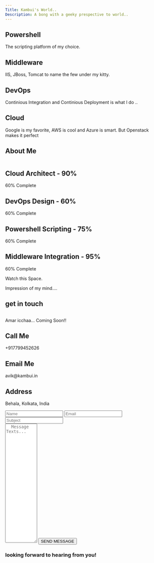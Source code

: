 ```yaml
---
Title: Kambui's World..
Description: A bong with a geeky prespective to world..
---
```


<section class="services" id="SERVICE">
        <div class="container">
            <div class="row">
                <div class="col-md-3 text-center">
                    <div class="single_service wow fadeInUp" data-wow-delay="1s">
                        <i class="icon-pencil"></i>
                        <h2>Powershell</h2>
                        <p>The scripting platform of my choice.</p>
                    </div>
                </div>
                <div class="col-md-3 text-center">
                    <div class="single_service wow fadeInUp" data-wow-delay="2s">
                        <i class="icon-gears"></i>
                        <h2>Middleware</h2>
                        <p>IIS, JBoss, Tomcat to name the few under my kitty.</p>
                    </div>
                </div>
                <div class="col-md-3 text-center">
                    <div class="single_service wow fadeInUp" data-wow-delay="3s">
                        <i class="icon-camera"></i>
                        <h2>DevOps</h2>
                        <p>Continious Integration and Continious Deployment is what I do ..</p>
                    </div>
                </div>
                <div class="col-md-3 text-center">
                    <div class="single_service wow fadeInUp" data-wow-delay="4s">
                        <i class="icon-magnifying-glass"></i>
                        <h2>Cloud</h2>
                        <p>Google is my favorite, AWS is cool and Azure is smart. But Openstack makes it perfect</p>
                    </div>
                </div>
            </div>            
        </div>
    </section>
	
 <section class="about_us_area" id="ABOUT">
        <div class="container">
            <div class="row">
                <div class="col-md-12 text-center">
                    <div class="about_title">
                        <h2>About Me</h2>
                        <img src="/themes/avikb/images/shape.png" alt="">
                    </div>
                </div>
            </div>
        </div>
        <div class="container">
            <div class="row">
                <div class="col-md-4  wow fadeInLeft animated">
                    <div class="single_progress_bar">
                        <h2>Cloud Architect - 90%</h2>
                        <div class="progress">
                          <div class="progress-bar" role="progressbar" aria-valuenow="60" aria-valuemin="0" aria-valuemax="100" style="width: 90%;">
                            <span class="sr-only">60% Complete</span>
                          </div>
                        </div>
                    </div>
                    <div class="single_progress_bar">
                        <h2>DevOps Design - 60%</h2>
                        <div class="progress">
                          <div class="progress-bar" role="progressbar" aria-valuenow="60" aria-valuemin="0" aria-valuemax="100" style="width: 60%;">
                            <span class="sr-only">60% Complete</span>
                          </div>
                        </div>
                    </div>
                    <div class="single_progress_bar">
                        <h2>Powershell Scripting - 75%</h2>
                        <div class="progress">
                          <div class="progress-bar" role="progressbar" aria-valuenow="60" aria-valuemin="0" aria-valuemax="100" style="width: 75%;">
                            <span class="sr-only">60% Complete</span>
                          </div>
                        </div>
                    </div>
                    <div class="single_progress_bar">
                        <h2>Middleware Integration - 95%</h2>
                        <div class="progress">
                          <div class="progress-bar" role="progressbar" aria-valuenow="60" aria-valuemin="0" aria-valuemax="100" style="width: 95%;">
                            <span class="sr-only">60% Complete</span>
                          </div>
                        </div>
                    </div>
                </div>
                <div class="col-md-4  wow fadeInRight animated">
                    <p class="about_us_p">Watch this Space.</p>
                </div>
                <div class="col-md-4  wow fadeInRight animated">
                    <p class="about_us_p">Impression of my mind....</p>
                </div>
            </div>
        </div>
    </section>
<section class="contact" id="CONTACT">
        <div class="container">
            <div class="row">
                <div class="col-md-12 text-center">
                    <div class="contact_title  wow fadeInUp animated">
                        <h1>get in touch</h1>
                        <img src="/themes/avikb/images/shape.png" alt="">
                        <p>Amar icchaa... Coming Soon!!</p>
                    </div>
                </div>
            </div>
        </div>
        <div class="container">
            <div class="row">
                <div class="col-md-3  wow fadeInLeft animated">
                    <div class="single_contact_info">
                        <h2>Call Me</h2>
                        <p>+917799452626</p>
                    </div>
                    <div class="single_contact_info">
                        <h2>Email Me</h2>
                        <p>avik@kambui.in</p>
                    </div>
                    <div class="single_contact_info">
                        <h2>Address</h2>
                        <p>Behala, Kolkata, India</p>
                    </div>
                </div>
                <div class="col-md-9  wow fadeInRight animated">
                    <form class="contact-form" action="">
                        <div class="row">
                            <div class="col-md-6">
                                <input type="text" class="form-control" id="name" placeholder="Name">
                                <input type="email" class="form-control" id="email" placeholder="Email">
                                <input type="text" class="form-control" id="subject" placeholder="Subject">                                
                            </div>
                            <div class="col-md-6">
                                <textarea class="form-control" id="message" rows="25" cols="10" placeholder="  Message Texts..."></textarea>
                                <button type="button" class="btn btn-default submit-btn form_submit">SEND MESSAGE</button>                                
                            </div>
                        </div>
                    </form>
                </div>
            </div>
        </div>
        <div class="container">
            <div class="row">
                <div class="col-md-12 text-center">
                    <div class="work-with   wow fadeInUp animated">
                        <h3>looking forward to hearing from you!</h3>
                    </div>
                </div>
            </div>
        </div>
    </section>
